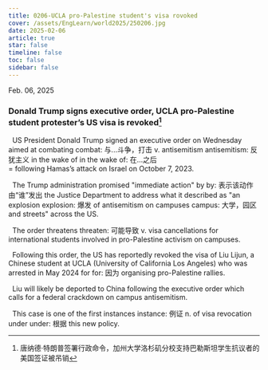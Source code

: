 ```yaml
---
title: 0206-UCLA pro-Palestine student's visa rovoked
cover: /assets/EngLearn/world2025/250206.jpg
date: 2025-02-06
article: true
star: false
timeline: false
toc: false
sidebar: false
---
```

Feb. 06, 2025
<!-- more -->

### Donald Trump signs executive order, UCLA pro-Palestine student protester’s US visa is revoked[^t1]


&nbsp; US President Donald Trump signed an executive order on Wednesday aimed at 
<span class="hover-note">
combating
<span class="hover-content">
combat: 与...斗争，打击 v.
</span></span>
<span class="space"> </span>
<span class="hover-note">
 antisemitism
<span class="hover-content">
antisemitism: 反犹主义
</span></span>
<span class="space"> </span>
<span class="hover-note">
 in the wake of
<span class="hover-content">
in the wake of: 在...之后<br>
= following
</span></span>
 Hamas’s attack on Israel on October 7, 2023.

&nbsp; The Trump administration promised "immediate action" 
<span class="hover-note">
by
<span class="hover-content">
by: 表示该动作由“谁”发出
</span></span>
 the Justice Department to address what it described as "an 
<span class="hover-note">
explosion
<span class="hover-content">
explosion: 爆发
</span></span>
 of antisemitism on 
<span class="hover-note">
campuses
<span class="hover-content">
campus: 大学，园区
</span></span>
 and streets" across the US.

&nbsp; The order 
<span class="hover-note">
threatens
<span class="hover-content">
threaten: 可能导致 v.
</span></span>
 visa cancellations for international students involved in pro-Palestine activism on campuses.

&nbsp; Following this order, the US has reportedly revoked the visa of Liu Lijun, a Chinese student at UCLA (University of California Los Angeles) who was arrested in May 2024 
<span class="hover-note">
for
<span class="hover-content">
for: 因为
</span></span>
 organising pro-Palestine rallies.

&nbsp; Liu will likely be deported to China following the executive order which calls for a federal crackdown on campus antisemitism.

&nbsp; This case is one of the first 
<span class="hover-note">
instances
<span class="hover-content">
instance: 例证 n.
</span></span>
 of visa revocation 
<span class="hover-note">
under
<span class="hover-content">
under: 根据
</span></span>
 this new policy.

[^t1]: 唐纳德·特朗普签署行政命令，加州大学洛杉矶分校支持巴勒斯坦学生抗议者的美国签证被吊销